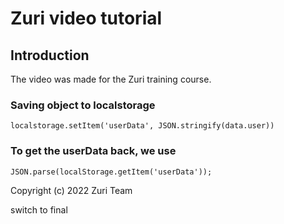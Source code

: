 # Zuri video tutorial

## Introduction

The video was made for the Zuri training course.

### Saving object to localstorage

```
localstorage.setItem('userData', JSON.stringify(data.user))

```

### To get the userData back, we use

```
JSON.parse(localStorage.getItem('userData'));
```

Copyright (c) 2022 Zuri Team

switch to final
